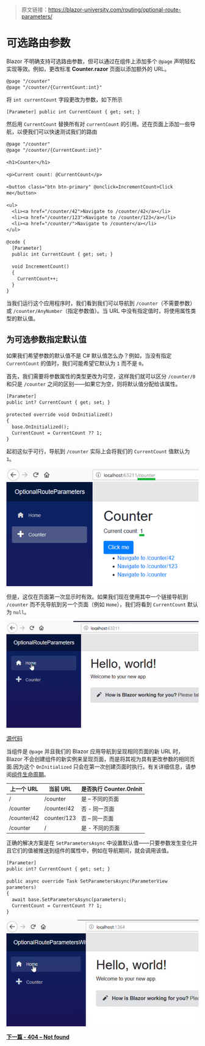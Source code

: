 > 原文链接：https://blazor-university.com/routing/optional-route-parameters/

# 可选路由参数
Blazor 不明确支持可选路由参数，但可以通过在组件上添加多个 `@page` 声明轻松实现等效。例如，更改标准 **Counter.razor** 页面以添加额外的 URL。

```
@page "/counter"
@page "/counter/{CurrentCount:int}"
```

将 `int currentCount` 字段更改为参数，如下所示
```
[Parameter] public int CurrentCount { get; set; }
```


然后用 `CurrentCount` 替换所有对 `currentCount` 的引用。还在页面上添加一些导航，以便我们可以快速测试我们的路由

```
@page "/counter"
@page "/counter/{CurrentCount:int}"

<h1>Counter</h1>

<p>Current count: @CurrentCount</p>

<button class="btn btn-primary" @onclick=IncrementCount>Click me</button>

<ul>
  <li><a href="/counter/42">Navigate to /counter/42</a></li>
  <li><a href="/counter/123">Navigate to /counter/123</a></li>
  <li><a href="/counter/">Navigate to /counter</a></li>
</ul>

@code {
  [Parameter]
  public int CurrentCount { get; set; }

  void IncrementCount()
  {
    CurrentCount++;
  }
}
```

当我们运行这个应用程序时，我们看到我们可以导航到 `/counter`（不需要参数）或 `/counter/AnyNumber`（指定参数值）。当 URL 中没有指定值时，将使用属性类型的默认值。

## 为可选参数指定默认值
如果我们希望参数的默认值不是 C# 默认值怎么办？例如，当没有指定 `CurrentCount` 的值时，我们可能希望它默认为 `1` 而不是 `0`。

首先，我们需要将参数属性的类型更改为可空，这样我们就可以区分 `/counter/0` 和只是 `/counter` 之间的区别——如果它为空，则将默认值分配给该属性。

```
[Parameter]
public int? CurrentCount { get; set; }

protected override void OnInitialized()
{
  base.OnInitialized();
  CurrentCount = CurrentCount ?? 1;
}
```
起初这似乎可行，导航到 `/counter` 实际上会将我们的 `CurrentCount` 值默认为 `1`。

![](OptionalRouteParametersOnInitialized.png)

但是，这仅在页面第一次显示时有效。如果我们现在使用其中一个链接导航到 `/counter` 而不先导航到另一个页面（例如 `Home`），我们将看到 `CurrentCount` 默认为 `null`。

![](OptionalRouteParametersNull.gif)

[源代码](https://github.com/mrpmorris/blazor-university/tree/master/src/Routing/OptionalRouteParameters)


当组件是 `@page` 并且我们的 Blazor 应用导航到呈现相同页面的新 URL 时，Blazor 不会创建组件的新实例来呈现页面，而是将其视为具有更改参数的相同页面.因为这个 `OnInitialized` 只会在第一次创建页面时执行。有关详细信息，请参阅[组件生命周期](/components/component-lifecycles/)。

上一个 URL  | 当前 URL | 是否执行 Counter.OnInit 
--- | --- |---  
/ | /counter  | 是 – 不同的页面
/counter |  /counter/42  | 否 - 同一页面
/counter/42 |  counter/123 |  否 – 同一页面
/counter |  / |  是 - 不同的页面

正确的解决方案是在 `SetParametersAsync` 中设置默认值——只要参数发生变化并且它们的值被推送到组件的属性中，例如在导航期间，就会调用该值。

```
[Parameter]
public int? CurrentCount { get; set; }

public async override Task SetParametersAsync(ParameterView parameters)
{
  await base.SetParametersAsync(parameters);
  CurrentCount = CurrentCount ?? 1;
}
```

![](OptionalRouteParametersWithDefaultValues.gif)

**[下一篇 - 404 – Not found](/routing/404-not-found)**
